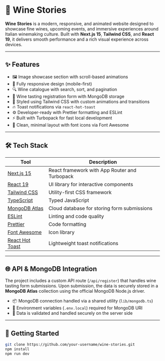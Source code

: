# 🍷 Wine Stories

**Wine Stories** is a modern, responsive, and animated website designed to showcase fine wines, upcoming events, and immersive experiences around Italian winemaking culture. Built with **Next.js 15**, **Tailwind CSS**, and **React 19**, it delivers smooth performance and a rich visual experience across devices.

---

## ✨ Features

- 🖼️ Image showcase section with scroll-based animations
- 📱 Fully responsive design (mobile-first)
- 🔍 Wine catalogue with search, sort, and pagination
- 🧾 Wine tasting registration form with MongoDB storage
- 🎨 Styled using Tailwind CSS with custom animations and transitions
- 🔥 Toast notifications via `react-hot-toast`
- ⚙️ Developer-ready with Prettier formatting and ESLint
- ⚡ Built with Turbopack for fast local development
- 🧼 Clean, minimal layout with font icons via Font Awesome

---

## 🛠️ Tech Stack

| Tool                                           | Description                                   |
| ---------------------------------------------- | --------------------------------------------- |
| [Next.js 15](https://nextjs.org)               | React framework with App Router and Turbopack |
| [React 19](https://react.dev)                  | UI library for interactive components         |
| [Tailwind CSS](https://tailwindcss.com)        | Utility-first CSS framework                   |
| [TypeScript](https://www.typescriptlang.org)   | Typed JavaScript                              |
| [MongoDB Atlas](https://www.mongodb.com/cloud/atlas) | Cloud database for storing form submissions |
| [ESLint](https://eslint.org)                   | Linting and code quality                      |
| [Prettier](https://prettier.io)                | Code formatting                               |
| [Font Awesome](https://fontawesome.com)        | Icon library                                  |
| [React Hot Toast](https://react-hot-toast.com) | Lightweight toast notifications               |

---

## 🌐 API & MongoDB Integration

The project includes a custom API route (`/api/register`) that handles wine tasting form submissions. Upon submission, the data is securely stored in a **MongoDB Atlas** collection using the official MongoDB Node.js driver.

- 📦 MongoDB connection handled via a shared utility (`lib/mongodb.ts`)
- 🧩 Environment variables (`.env.local`) required for MongoDB URI
- 🔐 Data is validated and handled securely on the server side

---

## 🚀 Getting Started

```bash
git clone https://github.com/your-username/wine-stories.git
npm install
npm run dev
